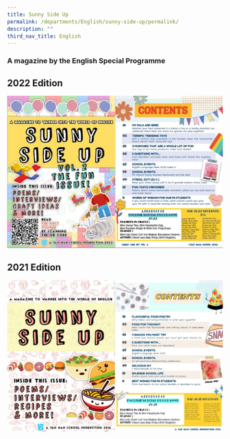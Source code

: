 ```yaml
---
title: Sunny Side Up
permalink: /departments/English/sunny-side-up/permalink/
description: ""
third_nav_title: English
---
```

### A magazine by the English Special Programme

2022 Edition
------------

![](/images/img002.jpeg)

2021 Edition
------------

![](/images/img001.jpeg)